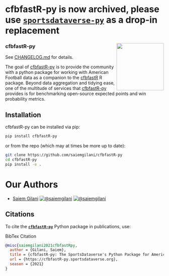 # cfbfastR-py is now archived, please use [**`sportsdataverse-py`**](https://py.sportsdataverse.org) as a drop-in replacement











### cfbfastR-py <a href='https://cfbfastR-py.sportsdataverse.org'><img src='https://cfbfastR-py.sportsdataverse.org/img/cfbfastR-py-logo.png' align="right" height="150" /></a>




See [CHANGELOG.md](https://cfbfastR-py.sportsdataverse.org/CHANGELOG) for details.

The goal of [cfbfastR-py](https://cfbfastR-py.sportsdataverse.org) is to provide the community with a python package for working with American Football data as a companion to the [cfbfastR](https://saiemgilani.github.io/cfbfastR) R package. Beyond data aggregation and tidying ease, one of the multitude of services that [cfbfastR-py](https://cfbfastR-py.sportsdataverse.org) provides is for benchmarking open-source expected points and win probability metrics.

## Installation

cfbfastR-py can be installed via pip:

```bash
pip install cfbfastR-py
```

or from the repo (which may at times be more up to date):

```bash
git clone https://github.com/saiemgilani/cfbfastR-py
cd cfbfastR-py
pip install -e .
```

# **Our Authors**

-   [Saiem Gilani](https://twitter.com/saiemgilani)
<a href="https://twitter.com/saiemgilani" target="blank"><img src="https://img.shields.io/twitter/follow/saiemgilani?color=blue&label=%40saiemgilani&logo=twitter&style=for-the-badge" alt="@saiemgilani" /></a>
<a href="https://github.com/saiemgilani" target="blank"><img src="https://img.shields.io/github/followers/saiemgilani?color=eee&logo=Github&style=for-the-badge" alt="@saiemgilani" /></a>


## **Citations**

To cite the [**`cfbfastR-py`**](https://cfbfastR-py.sportsdataverse.org) Python package in publications, use:

BibTex Citation
```bibtex
@misc{saiemgilani2021cfbfastRpy,
  author = {Gilani, Saiem},
  title = {cfbfastR-py: The SportsDataverse's Python Package for American Football Data.},
  url = {https://cfbfastR-py.sportsdataverse.org},
  season = {2021}
}
```
